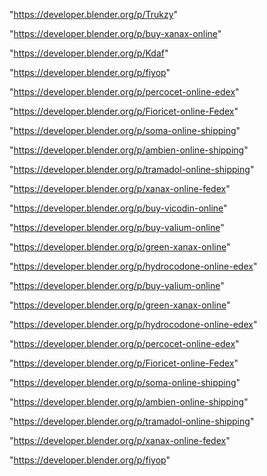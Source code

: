 "https://developer.blender.org/p/Trukzy"

"https://developer.blender.org/p/buy-xanax-online"

"https://developer.blender.org/p/Kdaf"

"https://developer.blender.org/p/fiyop"

"https://developer.blender.org/p/percocet-online-edex"

"https://developer.blender.org/p/Fioricet-online-Fedex"

"https://developer.blender.org/p/soma-online-shipping"

"https://developer.blender.org/p/ambien-online-shipping"

"https://developer.blender.org/p/tramadol-online-shipping"

"https://developer.blender.org/p/xanax-online-fedex"

"https://developer.blender.org/p/buy-vicodin-online"

"https://developer.blender.org/p/buy-valium-online"

"https://developer.blender.org/p/green-xanax-online"

"https://developer.blender.org/p/hydrocodone-online-edex"

 
"https://developer.blender.org/p/buy-valium-online"


"https://developer.blender.org/p/green-xanax-online"


"https://developer.blender.org/p/hydrocodone-online-edex"


"https://developer.blender.org/p/percocet-online-edex"


"https://developer.blender.org/p/Fioricet-online-Fedex"


"https://developer.blender.org/p/soma-online-shipping"


"https://developer.blender.org/p/ambien-online-shipping"


"https://developer.blender.org/p/tramadol-online-shipping"


"https://developer.blender.org/p/xanax-online-fedex"


"https://developer.blender.org/p/fiyop"


 
